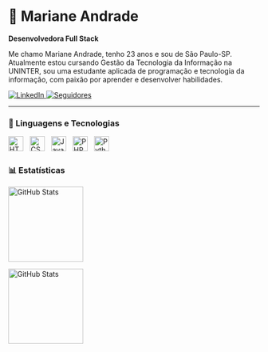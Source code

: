 # 🍁 Mariane Andrade

**Desenvolvedora Full Stack**

Me chamo Mariane Andrade, tenho 23 anos e sou de São Paulo-SP. Atualmente estou cursando Gestão da Tecnologia da Informação na UNINTER, sou uma estudante aplicada de programação e tecnologia da informação, com paixão por aprender e desenvolver habilidades.


<p align="left">
    <a href="https://www.linkedin.com/in/mariane-andrade-21277b300/">
    <img 
        alt="LinkedIn" 
        title="Perfil LinkedIn"
        src="https://custom-icon-badges.demolab.com/github/stars/MarianeAndrade28?color=7558DB&style=for-the-badge&labelColor=8979F2&logo=linkedin&label=LinkedIn"
    />
    </a>
    <a href="https://github.com/MarianeAndrade28?tab=followers">
        <img 
            alt="Seguidores" 
            title="Me siga no GitHub" 
            src="https://custom-icon-badges.demolab.com/github/followers/MarianeAndrade28?color=3565F2&labelColor=447EF2&style=for-the-badge&logo=github&label=Seguidores&logoColor=white"
        />
    </a>
</p>

---

### 🤖 Linguagens e Tecnologias

<img 
    align="left" 
    alt="HTML"
    title="HTML" 
    width="30px" 
    style="padding-right: 10px;" 
    src="https://cdn.jsdelivr.net/gh/devicons/devicon@latest/icons/html5/html5-original.svg" 
/>
<img 
    align="left" 
    alt="CSS" 
    title="CSS"
    width="30px" 
    style="padding-right: 10px;" 
    src="https://cdn.jsdelivr.net/gh/devicons/devicon@latest/icons/css3/css3-original.svg" 
/>
<img 
    align="left" 
    alt="JavaScript" 
    title="JavaScript"
    width="30px" 
    style="padding-right: 10px;" 
    src="https://cdn.jsdelivr.net/gh/devicons/devicon@latest/icons/javascript/javascript-original.svg" 
/>

<img 
    align="left" 
    alt="PHP" 
    title="PHP"
    width="30px" 
    style="padding-right: 10px;" 
    src="https://cdn.jsdelivr.net/gh/devicons/devicon@latest/icons/php/php-original.svg" 
/>
<img 
    align="left" 
    alt="Python" 
    title="Python"
    width="30px" 
    style="padding-right: 10px;" 
    src="https://cdn.jsdelivr.net/gh/devicons/devicon@latest/icons/python/python-original.svg" 
/>

<br/>
<br/>

### 📊 Estatísticas

<p style="display: flex; justify-content: space-between; align-items; center;">
  <img 
    align="left" 
    alt="GitHub Stats" 
    height="150" 
    style="padding-right: 10px;" 
    src="https://github-readme-stats.vercel.app/api?username=MarianeAndrade28&show_icons=true&theme=tokyonight&include_all_commits=true&locale=pt-br" 
  />

<img 
      align="left" 
      alt="GitHub Stats" 
      height="150" 
      src="https://github-readme-stats.vercel.app/api/top-langs/?username=MarianeAndrade28&theme=tokyonight&layout=compact&custom_title=Tecnologias&langs_count=9" 
  />

</p>
